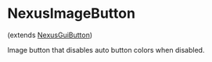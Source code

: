 # NexusImageButton
(extends [NexusGuiButton](Abstract/NexusGuiButton.md))

Image button that disables auto button colors when disabled.